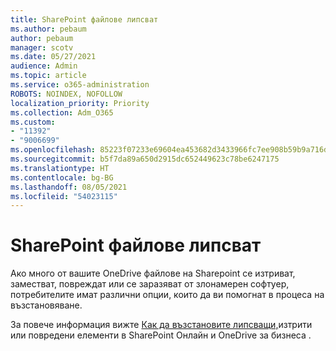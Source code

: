 ```yaml
---
title: SharePoint файлове липсват
ms.author: pebaum
author: pebaum
manager: scotv
ms.date: 05/27/2021
audience: Admin
ms.topic: article
ms.service: o365-administration
ROBOTS: NOINDEX, NOFOLLOW
localization_priority: Priority
ms.collection: Adm_O365
ms.custom:
- "11392"
- "9006699"
ms.openlocfilehash: 85223f07233e69604ea453682d3433966fc7ee908b59b9a716d9ba99950c9e62
ms.sourcegitcommit: b5f7da89a650d2915dc652449623c78be6247175
ms.translationtype: HT
ms.contentlocale: bg-BG
ms.lasthandoff: 08/05/2021
ms.locfileid: "54023115"
---
```

# <a name="sharepoint-files-are-missing"></a>SharePoint файлове липсват

Ако много от вашите OneDrive файлове на Sharepoint се изтриват, заместват, повреждат или се заразяват от злонамерен софтуер, потребителите имат различни опции, които да ви помогнат в процеса на възстановяване.

За повече информация вижте [Как да възстановите липсващи,](https://go.microsoft.com/fwlink/?linkid=2110774)изтрити или повредени елементи в SharePoint Онлайн и OneDrive за бизнеса .
